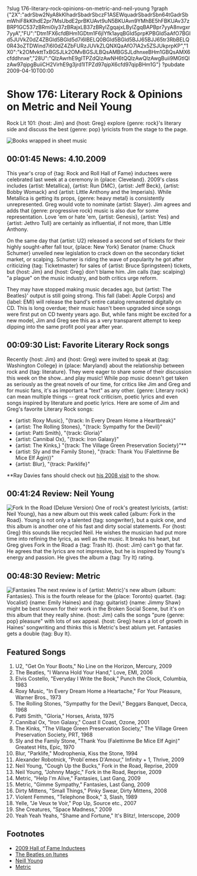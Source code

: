 ?slug 176-literary-rock-opinions-on-metric-and-neil-young
?graph {"2X":"adrSbw2NyA8kKlhadrSbadrSbczF1ASEWquadrSbadrSbn64tGadrSbmWhiF8kKlhdE2pr7MsUbdE2prBKUAvt9uN5BKUAvn9YMhBE5hFBKUAv37zBRP1GC537zBRmi0iy37zBRajxLB37zBRylZgqajxLBylZgqBAPBpr7yyA8nvgxr7yyA","FU":"Dtm1FX6cfdBHm1GDtm1F6jlYfk1ayqBGld5prpKPBGld5aAfO7BGld5JUVkZ0dZ4ZBGld5BGld5d7i6IBELQ0BGld5BGld5BJJ65BJJ65tr3RbBELQ0R43oZTDWind7i6I0dZ4ZbFURzJUVkZLQNXQaAfO7lA2x5ZSJUkprpKP","1X0":"k2OMvkttTxBGSJLk2OMvBGSJLBQsAMBGSJLdhnxeBHm1GBQsAMX6cfddhnxe","28U":"QlzAwrhE9gITPZdQlzAwNH6tQQlzAwQlzAwgBuii9MGtlQlzAw97qipgBuiiCH2VirhE9g3jrd1ITPZd97qipX6cfd97qipBHm1G"}
?pubdate 2009-04-10T00:00

# Show 176: Literary Rock & Opinions on Metric and Neil Young
Rock Lit 101: {host: Jim} and {host: Greg} explore {genre: rock}'s literary side and discuss the best {genre: pop} lyricists from the stage to the page.

![Books wrapped in sheet music](https://static.soundopinions.org/images/2009/musicbooks.jpg)

## 00:01:45 News: 4.10.2009
This year's crop of {tag: Rock and Roll Hall of Fame} inductees were celebrated last week at a ceremony in {place: Cleveland}. 2009's class includes {artist: Metallica}, {artist: Run DMC}, {artist: Jeff Beck}, {artist: Bobby Womack} and {artist: Little Anthony and the Imperials}. While Metallica is getting its props, {genre: heavy metal} is consistently unrepresented. Greg would vote to nominate {artist: Slayer}. Jim agrees and adds that {genre: progressive rock} music is also due for some representation. Love 'em or hate 'em, {artist: Genesis}, {artist: Yes} and {artist: Jethro Tull} are certainly as influential, if not more, than Little Anthony.

On the same day that {artist: U2} released a second set of tickets for their highly sought-after fall tour, {place: New York} Senator {name: Chuck Schumer} unveiled new legislation to crack down on the secondary ticket market, or scalping. Schumer is riding the wave of popularity he got after criticizing {tag: Ticketmaster} for sales of {artist: Bruce Springsteen} tickets, but {host: Jim} and {host: Greg} don't blame him. Jim calls {tag: scalping} "a plague" on the music industry, and both critics urge reform.

They may have stopped making music decades ago, but {artist: The Beatles}' output is still going strong. This fall {label: Apple Corps} and {label: EMI} will release the band's entire catalog remastered digitally on CD. This is long overdue; their music hasn't been upgraded since songs were first put on CD twenty years ago. But, while fans might be excited for a new model, Jim and Greg see this as a very transparent attempt to keep dipping into the same profit pool year after year.

## 00:09:30 List: Favorite Literary Rock songs
Recently {host: Jim} and {host: Greg} were invited to speak at {tag: Washington College} in {place: Maryland} about the relationship between rock and {tag: literature}. They were eager to share some of their discussion this week on the show...and play music! While pop music doesn't get taken as seriously as the great novels of our time, for critics like Jim and Greg and for music fans, it's as important a "text" as any other. {genre: Literary rock} can mean multiple things -- great rock criticism, poetic lyrics and even songs inspired by literature and poetic lyrics. Here are some of Jim and Greg's favorite Literary Rock songs:

- {artist: Roxy Music}, "{track: In Every Dream Home a Heartbreak}"
- {artist: The Rolling Stones}, "{track: Sympathy for the Devil}"
- {artist: Patti Smith}, "{track: Gloria}"
- {artist: Cannibal Ox}, "{track: Iron Galaxy}"
- {artist: The Kinks,} "{track: The Village Green Preservation Society}"**
- {artist: Sly and the Family Stone}, "{track: Thank You (Falettinme Be Mice Elf Agin)}"
- {artist: Blur}, "{track: Parklife}"

**Ray Davies fans should check out [his 2008 visit](/show/125/) to the show.

## 00:41:24 Review: Neil Young
![Fork In the Road (Deluxe Version)](https://static.soundopinions.org/assets/176/1X00.jpg)
One of rock's greatest lyricists, {artist: Neil Young}, has a new album out this week called {album: Fork in the Road}. Young is not only a talented {tag: songwriter}, but a quick one, and this album is another one of his fast and dirty social statements. For {host: Greg} this sounds like recycled Neil. He wishes the musician had put more time into refining the lyrics, as well as the music. It breaks his heart, but Greg gives Fork in the Road a {tag: Trash It}. {host: Jim} can't go that far. He agrees that the lyrics are not impressive, but he is inspired by Young's energy and passion. He gives the album a {tag: Try It} rating.

## 00:48:30 Review: Metric
![Fantasies](https://static.soundopinions.org/assets/176/28U0.jpg)
The next review is of {artist: Metric}'s new album {album: Fantasies}. This is the fourth release for the {place: Toronto} quartet. {tag: Vocalist} {name: Emily Haines} and {tag: guitarist} {name: Jimmy Shaw} might be best known for their work in the Broken Social Scene, but it's on this album that they really shine. {host: Jim} calls the songs "pure {genre: pop} pleasure" with lots of sex appeal. {host: Greg} hears a lot of growth in Haines' songwriting and thinks this is Metric's best ablum yet. Fantasies gets a double {tag: Buy It}.


## Featured Songs
1. U2, "Get On Your Boots," No Line on the Horizon, Mercury, 2009
2. The Beatles, "I Wanna Hold Your Hand," Love, EMI, 2006
3. Elvis Costello, "Everyday I Write the Book," Punch the Clock, Columbia, 1983
4. Roxy Music, "In Every Dream Home a Heartache," For Your Pleasure, Warner Bros., 1973
5. The Rolling Stones, "Sympathy for the Devil," Beggars Banquet, Decca, 1968
6. Patti Smith, "Gloria," Horses, Arista, 1975
7. Cannibal Ox, "Iron Galaxy," Coast II Coast, Ozone, 2001
8. The Kinks, "The Village Green Preservation Society," The Village Green Preservation Society, PRT, 1968 
1. Sly and the Family Stone, "Thank You (Falettinme Be Mice Elf Agin)" Greatest Hits, Epic, 1970
9. Blur, "Parklife," Modrophenia, Kiss the Stone, 1994
10. Alexander Robotnick, "Probl`emes D'Amour," Infinity + 1, Thrive, 2009
11. Neil Young, "Cough Up the Bucks," Fork in the Road, Reprise, 2009
12. Neil Young, "Johnny Magic," Fork in the Road, Reprise, 2009
13. Metric, "Help I'm Alive," Fantasies, Last Gang, 2009
14. Metric, "Gimme Sympathy," Fantasies, Last Gang, 2009
15. Dirty Mittens, "Small Things," Pinky Swear, Dirty Mittens, 2008
16. Violent Femmes, "Telephone Book," 3, Slash, 1989 
17. Yelle, "Je Veux te Voir," Pop Up, Source etc., 2007
18. She Creatures, "Space Madness," 2009
19. Yeah Yeah Yeahs, "Shame and Fortune," It's Blitz!, Interscope, 2009

## Footnotes 
- [2009 Hall of Fame Inductees](http://rockhall.com/inductees/ceremonies/2009/)
- [The Beatles on Itunes](https://itunes.apple.com/us/artist/the-beatles/id136975)
- [Neill Young](http://www.neilyoung.com/)
- [Metric](https://www.ilovemetric.com/)
